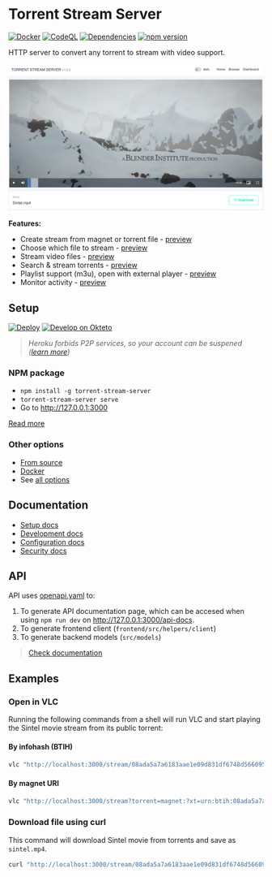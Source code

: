 # Torrent Stream Server

[![Docker](https://github.com/KiraLT/torrent-stream-server/workflows/Docker/badge.svg?branch=master)](https://github.com/users/KiraLT/packages/container/package/torrent-stream-server)
[![CodeQL](https://github.com/KiraLT/torrent-stream-server/workflows/CodeQL/badge.svg?branch=master)](https://github.com/KiraLT/torrent-stream-server/actions?query=workflow%3ACodeQL)
[![Dependencies](https://david-dm.org/KiraLT/torrent-stream-server.svg)](https://david-dm.org/KiraLT/torrent-stream-server)
[![npm version](https://badge.fury.io/js/torrent-stream-server.svg)](https://www.npmjs.com/package/torrent-stream-server)

HTTP server to convert any torrent to stream with video support.

![Cover](https://github.com/KiraLT/torrent-stream-server/raw/master/docs/images/play-white.png)

**Features:**

* Create stream from magnet or torrent file - [preview](https://github.com/KiraLT/torrent-stream-server/raw/master/docs/images/home.png)
* Choose which file to stream - [preview](https://github.com/KiraLT/torrent-stream-server/raw/master/docs/images/files.png)
* Stream video files - [preview](https://github.com/KiraLT/torrent-stream-server/raw/master/docs/images/play.png)
* Search & stream torrents - [preview](https://github.com/KiraLT/torrent-stream-server/raw/master/docs/images/browse.png)
* Playlist support (m3u), open with external player - [preview](https://github.com/KiraLT/torrent-stream-server/raw/master/docs/images/playlist.png)
* Monitor activity - [preview](https://github.com/KiraLT/torrent-stream-server/raw/master/docs/images/dashboard.png)

## Setup

[![Deploy](https://www.herokucdn.com/deploy/button.svg)](https://heroku.com/deploy?template=https://github.com/KiraLT/torrent-stream-server)
[![Develop on Okteto](https://okteto.com/develop-okteto.svg)](https://cloud.okteto.com/deploy?repository=https://github.com/KiraLT/torrent-stream-server&branch=master)

> _Heroku forbids P2P services, so your account can be suspened ([learn more](https://github.com/KiraLT/torrent-stream-server/issues/32))_

### NPM package

* `npm install -g torrent-stream-server`
* `torrent-stream-server serve`
* Go to http://127.0.0.1:3000

[Read more](https://kiralt.github.io/torrent-stream-server/docs/setup#npm-package)
  
### Other options

* [From source](https://kiralt.github.io/torrent-stream-server/docs/setup#from-source)
* [Docker](https://kiralt.github.io/torrent-stream-server/docs/setup#docker)
* See [all options](https://kiralt.github.io/torrent-stream-server/docs/setup)

## Documentation

* [Setup docs](https://kiralt.github.io/torrent-stream-server/docs/setup)
* [Development docs](https://kiralt.github.io/torrent-stream-server/docs/development)
* [Configuration docs](https://kiralt.github.io/torrent-stream-server/docs/configuration)
* [Security docs](https://kiralt.github.io/torrent-stream-server/docs/security)

## API

API uses [openapi.yaml](https://kiralt.github.io/torrent-stream-server/docs/openapi.html) to:

1. To generate API documentation page, which can be accesed when using `npm run dev` on http://127.0.0.1:3000/api-docs.
2. To generate frontend client (`frontend/src/helpers/client`)
3. To generate backend models (`src/models`)

> [Check documentation](https://kiralt.github.io/torrent-stream-server/docs/openapi.html)

## Examples

### Open in VLC

Running the following commands from a shell will run VLC and start playing the Sintel movie stream from its public torrent:

#### By infohash (BTIH)

``` bash
vlc "http://localhost:3000/stream/08ada5a7a6183aae1e09d831df6748d566095a10"
```
#### By magnet URI
``` bash
vlc "http://localhost:3000/stream?torrent=magnet:?xt=urn:btih:08ada5a7a6183aae1e09d831df6748d566095a10&file=Sintel.mp4"
```

### Download file using curl

This command will download Sintel movie from torrents and save as `sintel.mp4`.

``` bash
curl "http://localhost:3000/stream/08ada5a7a6183aae1e09d831df6748d566095a10" > sintel.mp4
```
